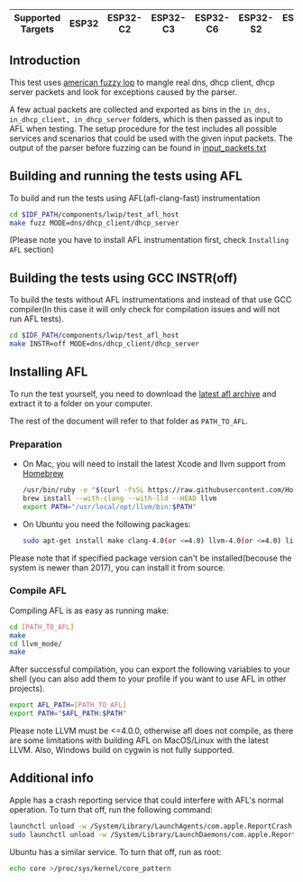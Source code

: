 | Supported Targets | ESP32 | ESP32-C2 | ESP32-C3 | ESP32-C6 | ESP32-S2 | ESP32-S3 |
| ----------------- | ----- | -------- | -------- | -------- | -------- | -------- |

## Introduction
This test uses [american fuzzy lop](http://lcamtuf.coredump.cx/afl/) to mangle real dns, dhcp client, dhcp server packets and look for exceptions caused by the parser.

A few actual packets are collected and exported as bins in the ```in_dns, in_dhcp_client, in_dhcp_server``` folders, which is then passed as input to AFL when testing. The setup procedure for the test includes all possible services and scenarios that could be used with the given input packets. The output of the parser before fuzzing can be found in [input_packets.txt](input_packets.txt)

## Building and running the tests using AFL
To build and run the tests using AFL(afl-clang-fast) instrumentation

```bash
cd $IDF_PATH/components/lwip/test_afl_host
make fuzz MODE=dns/dhcp_client/dhcp_server
```

(Please note you have to install AFL instrumentation first, check `Installing AFL` section)

## Building the tests using GCC INSTR(off)
To build the tests without AFL instrumentations and instead of that use GCC compiler(In this case it will only check for compilation issues and will not run AFL tests).

```bash
cd $IDF_PATH/components/lwip/test_afl_host
make INSTR=off MODE=dns/dhcp_client/dhcp_server
```

## Installing AFL
To run the test yourself, you need to download the [latest afl archive](http://lcamtuf.coredump.cx/afl/releases/afl-latest.tgz) and extract it to a folder on your computer.

The rest of the document will refer to that folder as ```PATH_TO_AFL```.

### Preparation
- On Mac, you will need to install the latest Xcode and llvm support from [Homebrew](https://brew.sh)

    ```bash
    /usr/bin/ruby -e "$(curl -fsSL https://raw.githubusercontent.com/Homebrew/install/master/install)"
    brew install --with-clang --with-lld --HEAD llvm
    export PATH="/usr/local/opt/llvm/bin:$PATH"
    ```

- On Ubuntu you need the following packages:
    
    ```bash
    sudo apt-get install make clang-4.0(or <=4.0) llvm-4.0(or <=4.0) libbsd-dev
    ```

Please note that if specified package version can't be installed(becouse the system is newer than 2017), you can install it from source.

### Compile AFL
Compiling AFL is as easy as running make:

```bash
cd [PATH_TO_AFL]
make
cd llvm_mode/
make
```

After successful compilation, you can export the following variables to your shell (you can also add them to your profile if you want to use AFL in other projects).

```bash
export AFL_PATH=[PATH_TO_AFL]
export PATH="$AFL_PATH:$PATH"
```

Please note LLVM must be <=4.0.0, otherwise afl does not compile, as there are some limitations with building AFL on MacOS/Linux with the latest LLVM. Also, Windows build on cygwin is not fully supported.

## Additional info
Apple has a crash reporting service that could interfere with AFL's normal operation. To turn that off, run the following command:

```bash
launchctl unload -w /System/Library/LaunchAgents/com.apple.ReportCrash.plist
sudo launchctl unload -w /System/Library/LaunchDaemons/com.apple.ReportCrash.Root.plist
```

Ubuntu has a similar service. To turn that off, run as root:

```bash
echo core >/proc/sys/kernel/core_pattern
```
